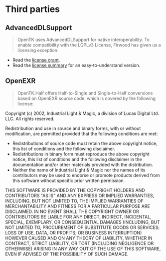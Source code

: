 # Third parties

## AdvancedDLSupport

> OpenTK uses AdvancedDLSupport for native interoperability. To enable compatibility with the LGPLv3 License, Firwood has given us a licensing exception.
* Read the [license grant](AdvancedDLSupport-LICENSE.pdf).
* Read the [license summary](Short-LICENSE.md) for an easy-to-understand version.

## OpenEXR

> OpenTK.Half offers Half-to-Single and Single-to-Half conversions based on OpenEXR source code, which is covered by the following license:

Copyright (c) 2002, Industrial Light & Magic, a division of Lucas Digital Ltd. LLC. All rights reserved.

Redistribution and use in source and binary forms, with or without modification, are permitted provided that the following conditions are met:
* Redistributions of source code must retain the above copyright notice, this list of conditions and the following disclaimer.
* Redistributions in binary form must reproduce the above copyright notice, this list of conditions and the following disclaimer in the documentation and/or other materials provided with the distribution.
* Neither the name of Industrial Light & Magic nor the names of its contributors may be used to endorse or promote products derived from this software without specific prior written permission.

THIS SOFTWARE IS PROVIDED BY THE COPYRIGHT HOLDERS AND CONTRIBUTORS "AS IS" AND ANY EXPRESS OR IMPLIED WARRANTIES, INCLUDING, BUT NOT LIMITED TO, THE IMPLIED WARRANTIES OF MERCHANTABILITY AND FITNESS FOR A PARTICULAR PURPOSE ARE DISCLAIMED. IN NO EVENT SHALL THE COPYRIGHT OWNER OR CONTRIBUTORS BE LIABLE FOR ANY DIRECT, INDIRECT, INCIDENTAL, SPECIAL, EXEMPLARY, OR CONSEQUENTIAL DAMAGES (INCLUDING, BUT NOT LIMITED TO, PROCUREMENT OF SUBSTITUTE GOODS OR SERVICES; LOSS OF USE, DATA, OR PROFITS; OR BUSINESS INTERRUPTION) HOWEVER CAUSED AND ON ANY THEORY OF LIABILITY, WHETHER IN CONTRACT, STRICT LIABILITY, OR TORT (INCLUDING NEGLIGENCE OR OTHERWISE) ARISING IN ANY WAY OUT OF THE USE OF THIS SOFTWARE, EVEN IF ADVISED OF THE POSSIBILITY OF SUCH DAMAGE.
